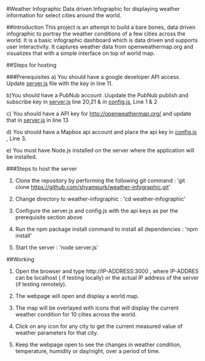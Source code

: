 #Weather Infographic
Data driven Infographic for displaying weather information for select cities around the world.

##Introduction
This project is an attempt to build a bare bones, data driven infographic to portray the weather conditions of a few cities across the world. It is a basic infographic dashboard which is data driven and supports user interactivity. It captures weather data from openweathermap.org and visualizes that with a simple interface on top of world map.

##Steps for hosting

###Prerequisites
a) You should have a google developer API access. Update [server.js](server.js) file with the key in line 11.

b)You should have a PubNub account .Uupdate the PubNub publish and subscribe key in [server.js](server.js) line 20,21 & in [config.js](public/config.js), Line 1 & 2

c) You should have a API key for http://openweathermap.org/ and update that in [server.js](server.js) in line 13 

d) You should have a Mapbox api account and place the api key in [config.js](public/config.js) , Line 3. 

e) You must have Node.js installed on the server where the application will be installed.

###Steps to host the server
1) Clone the repository by performing the following git command : 'git clone https://github.com/shyampurk/weather-infographic.git'

2) Change directory to weather-infographic : 'cd weather-infographic'

3) Configure the server.js and config.js with the api keys as per the prerequisite section above 

4) Run the npm package install command to install all dependencies : 'npm install'

5) Start the server : 'node server.js'

##Working
1) Open the browser and type http://IP-ADDRESS:3000 , where IP-ADDRES can be localhost ( if testing locally) or the actual IP address of the server (if testing remotely).

2) The webpage will open and display a world map.

3) The map will be overlayed with icons that will display the current weather condition for 10  cities across the world.

4) Click on any icon for any city to get the current measured value of weather parameters for that city.

5) Keep the webpage open to see the changes in weather condition, temperature, humidity or day/night, over a period of time.  


